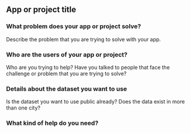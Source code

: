 ## App or project title

### What problem does your app or project solve?

Describe the problem that you are trying to solve with your app.

### Who are the users of your app or project?

Who are you trying to help? Have you talked to people that face the challenge or problem that you are trying to solve?

### Details about the dataset you want to use

Is the dataset you want to use public already? Does the data exist in more than one city?

### What kind of help do you need?
